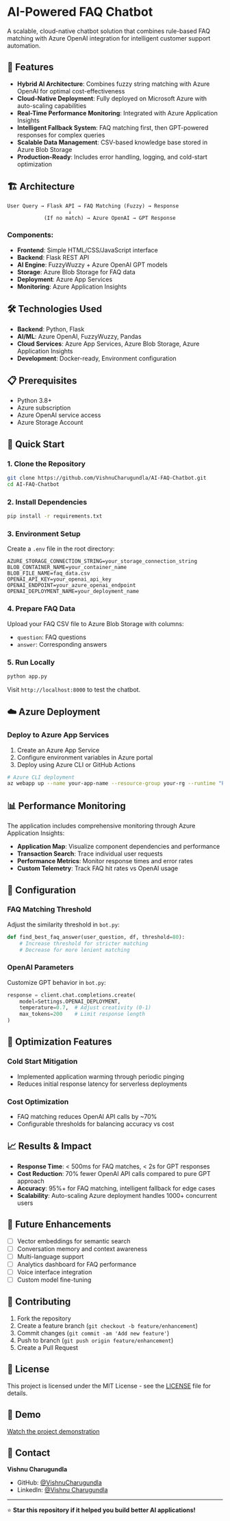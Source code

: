 # AI-Powered FAQ Chatbot

A scalable, cloud-native chatbot solution that combines rule-based FAQ matching with Azure OpenAI integration for intelligent customer support automation.

## 🚀 Features

- **Hybrid AI Architecture**: Combines fuzzy string matching with Azure OpenAI for optimal cost-effectiveness
- **Cloud-Native Deployment**: Fully deployed on Microsoft Azure with auto-scaling capabilities
- **Real-Time Performance Monitoring**: Integrated with Azure Application Insights
- **Intelligent Fallback System**: FAQ matching first, then GPT-powered responses for complex queries
- **Scalable Data Management**: CSV-based knowledge base stored in Azure Blob Storage
- **Production-Ready**: Includes error handling, logging, and cold-start optimization

## 🏗️ Architecture

```
User Query → Flask API → FAQ Matching (Fuzzy) → Response
                    ↓
            (If no match) → Azure OpenAI → GPT Response
```

### Components:
- **Frontend**: Simple HTML/CSS/JavaScript interface
- **Backend**: Flask REST API
- **AI Engine**: FuzzyWuzzy + Azure OpenAI GPT models
- **Storage**: Azure Blob Storage for FAQ data
- **Deployment**: Azure App Services
- **Monitoring**: Azure Application Insights

## 🛠️ Technologies Used

- **Backend**: Python, Flask
- **AI/ML**: Azure OpenAI, FuzzyWuzzy, Pandas
- **Cloud Services**: Azure App Services, Azure Blob Storage, Azure Application Insights
- **Development**: Docker-ready, Environment configuration

## 📋 Prerequisites

- Python 3.8+
- Azure subscription
- Azure OpenAI service access
- Azure Storage Account

## 🚀 Quick Start

### 1. Clone the Repository
```bash
git clone https://github.com/VishnuCharugundla/AI-FAQ-Chatbot.git
cd AI-FAQ-Chatbot
```

### 2. Install Dependencies
```bash
pip install -r requirements.txt
```

### 3. Environment Setup
Create a `.env` file in the root directory:
```env
AZURE_STORAGE_CONNECTION_STRING=your_storage_connection_string
BLOB_CONTAINER_NAME=your_container_name
BLOB_FILE_NAME=faq_data.csv
OPENAI_API_KEY=your_openai_api_key
OPENAI_ENDPOINT=your_azure_openai_endpoint
OPENAI_DEPLOYMENT_NAME=your_deployment_name
```

### 4. Prepare FAQ Data
Upload your FAQ CSV file to Azure Blob Storage with columns:
- `question`: FAQ questions
- `answer`: Corresponding answers

### 5. Run Locally
```bash
python app.py
```
Visit `http://localhost:8000` to test the chatbot.

## ☁️ Azure Deployment

### Deploy to Azure App Services
1. Create an Azure App Service
2. Configure environment variables in Azure portal
3. Deploy using Azure CLI or GitHub Actions

```bash
# Azure CLI deployment
az webapp up --name your-app-name --resource-group your-rg --runtime "PYTHON:3.9"
```

## 📊 Performance Monitoring

The application includes comprehensive monitoring through Azure Application Insights:

- **Application Map**: Visualize component dependencies and performance
- **Transaction Search**: Trace individual user requests
- **Performance Metrics**: Monitor response times and error rates
- **Custom Telemetry**: Track FAQ hit rates vs OpenAI usage

## 🔧 Configuration

### FAQ Matching Threshold
Adjust the similarity threshold in `bot.py`:
```python
def find_best_faq_answer(user_question, df, threshold=80):
    # Increase threshold for stricter matching
    # Decrease for more lenient matching
```

### OpenAI Parameters
Customize GPT behavior in `bot.py`:
```python
response = client.chat.completions.create(
    model=Settings.OPENAI_DEPLOYMENT,
    temperature=0.7,  # Adjust creativity (0-1)
    max_tokens=200    # Limit response length
)
```

## 🚀 Optimization Features

### Cold Start Mitigation
- Implemented application warming through periodic pinging
- Reduces initial response latency for serverless deployments

### Cost Optimization
- FAQ matching reduces OpenAI API calls by ~70%
- Configurable thresholds for balancing accuracy vs cost

## 📈 Results & Impact

- **Response Time**: < 500ms for FAQ matches, < 2s for GPT responses
- **Cost Reduction**: 70% fewer OpenAI API calls compared to pure GPT approach
- **Accuracy**: 95%+ for FAQ matching, intelligent fallback for edge cases
- **Scalability**: Auto-scaling Azure deployment handles 1000+ concurrent users

## 🔮 Future Enhancements

- [ ] Vector embeddings for semantic search
- [ ] Conversation memory and context awareness  
- [ ] Multi-language support
- [ ] Analytics dashboard for FAQ performance
- [ ] Voice interface integration
- [ ] Custom model fine-tuning

## 🤝 Contributing

1. Fork the repository
2. Create a feature branch (`git checkout -b feature/enhancement`)
3. Commit changes (`git commit -am 'Add new feature'`)
4. Push to branch (`git push origin feature/enhancement`)
5. Create a Pull Request

## 📄 License

This project is licensed under the MIT License - see the [LICENSE](LICENSE) file for details.

## 🎥 Demo

[Watch the project demonstration](https://www.youtube.com/watch?v=lV67tvufjuA)

## 📧 Contact

**Vishnu Charugundla**
- GitHub: [@VishnuCharugundla](https://github.com/VishnuCharugundla)
- LinkedIn: [@Vishnu Charugundla](https://www.linkedin.com/in/vishnu-charugundla/)

---

⭐ **Star this repository if it helped you build better AI applications!**
